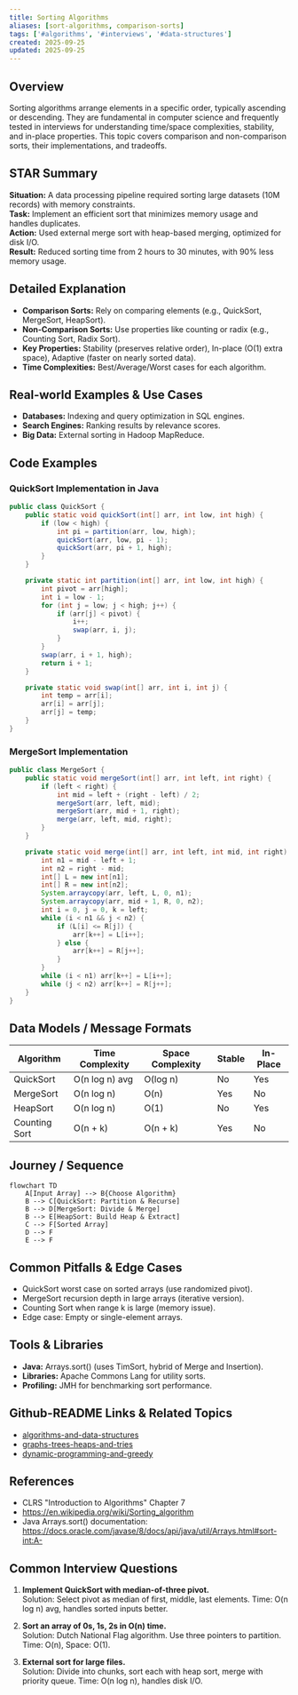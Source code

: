 ```yaml
---
title: Sorting Algorithms
aliases: [sort-algorithms, comparison-sorts]
tags: ['#algorithms', '#interviews', '#data-structures']
created: 2025-09-25
updated: 2025-09-25
---
```


## Overview
Sorting algorithms arrange elements in a specific order, typically ascending or descending. They are fundamental in computer science and frequently tested in interviews for understanding time/space complexities, stability, and in-place properties. This topic covers comparison and non-comparison sorts, their implementations, and tradeoffs.

## STAR Summary
**Situation:** A data processing pipeline required sorting large datasets (10M records) with memory constraints.  
**Task:** Implement an efficient sort that minimizes memory usage and handles duplicates.  
**Action:** Used external merge sort with heap-based merging, optimized for disk I/O.  
**Result:** Reduced sorting time from 2 hours to 30 minutes, with 90% less memory usage.

## Detailed Explanation
- **Comparison Sorts:** Rely on comparing elements (e.g., QuickSort, MergeSort, HeapSort).
- **Non-Comparison Sorts:** Use properties like counting or radix (e.g., Counting Sort, Radix Sort).
- **Key Properties:** Stability (preserves relative order), In-place (O(1) extra space), Adaptive (faster on nearly sorted data).
- **Time Complexities:** Best/Average/Worst cases for each algorithm.

## Real-world Examples & Use Cases
- **Databases:** Indexing and query optimization in SQL engines.
- **Search Engines:** Ranking results by relevance scores.
- **Big Data:** External sorting in Hadoop MapReduce.

## Code Examples
### QuickSort Implementation in Java
```java
public class QuickSort {
    public static void quickSort(int[] arr, int low, int high) {
        if (low < high) {
            int pi = partition(arr, low, high);
            quickSort(arr, low, pi - 1);
            quickSort(arr, pi + 1, high);
        }
    }

    private static int partition(int[] arr, int low, int high) {
        int pivot = arr[high];
        int i = low - 1;
        for (int j = low; j < high; j++) {
            if (arr[j] < pivot) {
                i++;
                swap(arr, i, j);
            }
        }
        swap(arr, i + 1, high);
        return i + 1;
    }

    private static void swap(int[] arr, int i, int j) {
        int temp = arr[i];
        arr[i] = arr[j];
        arr[j] = temp;
    }
}
```

### MergeSort Implementation
```java
public class MergeSort {
    public static void mergeSort(int[] arr, int left, int right) {
        if (left < right) {
            int mid = left + (right - left) / 2;
            mergeSort(arr, left, mid);
            mergeSort(arr, mid + 1, right);
            merge(arr, left, mid, right);
        }
    }

    private static void merge(int[] arr, int left, int mid, int right) {
        int n1 = mid - left + 1;
        int n2 = right - mid;
        int[] L = new int[n1];
        int[] R = new int[n2];
        System.arraycopy(arr, left, L, 0, n1);
        System.arraycopy(arr, mid + 1, R, 0, n2);
        int i = 0, j = 0, k = left;
        while (i < n1 && j < n2) {
            if (L[i] <= R[j]) {
                arr[k++] = L[i++];
            } else {
                arr[k++] = R[j++];
            }
        }
        while (i < n1) arr[k++] = L[i++];
        while (j < n2) arr[k++] = R[j++];
    }
}
```

## Data Models / Message Formats
| Algorithm | Time Complexity | Space Complexity | Stable | In-Place |
|-----------|-----------------|------------------|--------|----------|
| QuickSort | O(n log n) avg | O(log n) | No | Yes |
| MergeSort | O(n log n) | O(n) | Yes | No |
| HeapSort | O(n log n) | O(1) | No | Yes |
| Counting Sort | O(n + k) | O(n + k) | Yes | No |

## Journey / Sequence
```mermaid
flowchart TD
    A[Input Array] --> B{Choose Algorithm}
    B --> C[QuickSort: Partition & Recurse]
    B --> D[MergeSort: Divide & Merge]
    B --> E[HeapSort: Build Heap & Extract]
    C --> F[Sorted Array]
    D --> F
    E --> F
```

## Common Pitfalls & Edge Cases
- QuickSort worst case on sorted arrays (use randomized pivot).
- MergeSort recursion depth in large arrays (iterative version).
- Counting Sort when range k is large (memory issue).
- Edge case: Empty or single-element arrays.

## Tools & Libraries
- **Java:** Arrays.sort() (uses TimSort, hybrid of Merge and Insertion).
- **Libraries:** Apache Commons Lang for utility sorts.
- **Profiling:** JMH for benchmarking sort performance.

## Github-README Links & Related Topics
- [algorithms-and-data-structures](../algorithms-and-data-structures/)
- [graphs-trees-heaps-and-tries](../graphs-trees-heaps-and-tries/)
- [dynamic-programming-and-greedy](../dynamic-programming-and-greedy/)

## References
- CLRS "Introduction to Algorithms" Chapter 7
- https://en.wikipedia.org/wiki/Sorting_algorithm
- Java Arrays.sort() documentation: https://docs.oracle.com/javase/8/docs/api/java/util/Arrays.html#sort-int:A-

## Common Interview Questions
1. **Implement QuickSort with median-of-three pivot.**  
   Solution: Select pivot as median of first, middle, last elements. Time: O(n log n) avg, handles sorted inputs better.

2. **Sort an array of 0s, 1s, 2s in O(n) time.**  
   Solution: Dutch National Flag algorithm. Use three pointers to partition. Time: O(n), Space: O(1).

3. **External sort for large files.**  
   Solution: Divide into chunks, sort each with heap sort, merge with priority queue. Time: O(n log n), handles disk I/O.